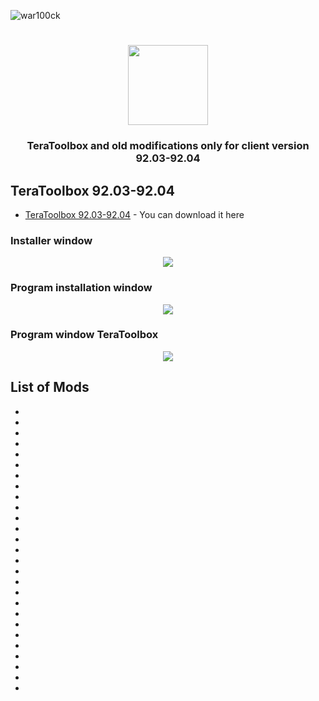 <p align="left"> <img src="https://komarev.com/ghpvc/?username=war100ck&label=Profile%20views&color=0e75b6&style=flat" alt="war100ck" /> </p>
<h1 align="center"><img src="https://i.pinimg.com/originals/a3/e6/1e/a3e61e0dadf41f004c6b08a49cb264f0.gif" width="128"></h1>
<h3 align="center">TeraToolbox and old modifications only for client version 92.03-92.04</h3>

## TeraToolbox 92.03-92.04
- [TeraToolbox 92.03-92.04](https://drive.google.com/file/d/1PVa8EkXZmhuuxjf4NVyy9HMx94VwRHno/view?usp=sharing) - You can download it here

<h3 align="left">Installer window</h3>
<p align="center"><img src="https://i.imgur.com/gD9EjWy.png"/>

<h3 align="left">Program installation window</h3>
<p align="center"><img src="https://i.imgur.com/miW1J4T.png"/>

<h3 align="left">Program window TeraToolbox</h3>
<p align="center"><img src="https://i.imgur.com/6H3Vyxs.png"/>

## List of Mods
- 
- 
- 
- 
- 
- 
- 
- 
- 
- 
- 
- 
- 
- 
- 
- 
- 
- 
- 
- 
- 
- 
- 
- 
- 
- 
- 
